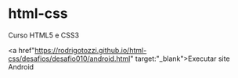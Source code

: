 # html-css
 Curso HTML5 e CSS3

<a href"https://rodrigotozzi.github.io/html-css/desafios/desafio010/android.html" target:"_blank">Executar site Android</a>